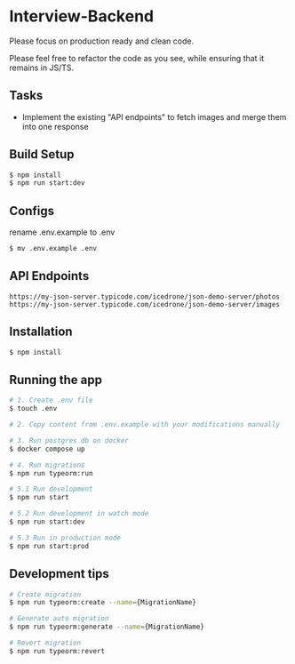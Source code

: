 # Interview-Backend
Please focus on production ready and clean code.

Please feel free to refactor the code as you see, while ensuring that it remains in JS/TS.

## Tasks
* Implement the existing "API endpoints" to fetch images and merge them into one response


## Build Setup
```bash
$ npm install
$ npm run start:dev
```

## Configs
 rename .env.example to .env
```bash
$ mv .env.example .env
```


## API Endpoints

```
https://my-json-server.typicode.com/icedrone/json-demo-server/photos
https://my-json-server.typicode.com/icedrone/json-demo-server/images
```

## Installation

```bash
$ npm install
```

## Running the app

```bash
# 1. Create .env file 
$ touch .env

# 2. Copy content from .env.example with your modifications manually

# 3. Run postgres db on docker 
$ docker compose up 

# 4. Run migrations
$ npm run typeorm:run

# 5.1 Run development
$ npm run start

# 5.2 Run development in watch mode
$ npm run start:dev

# 5.3 Run in production mode
$ npm run start:prod
```

## Development tips

```bash
# Create migration
$ npm run typeorm:create --name={MigrationName} 

# Generate auto migration
$ npm run typeorm:generate --name={MigrationName} 

# Revert migration
$ npm run typeorm:revert
```